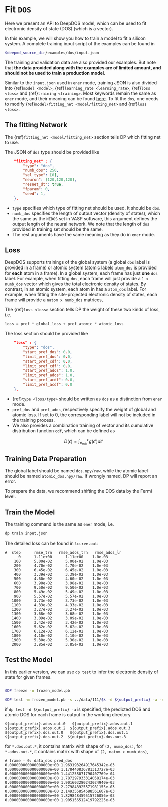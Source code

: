 # Fit `DOS`

Here we present an API to DeepDOS model, which can be used to fit electronic density of state (DOS) (which is a vector).

In this example, we will show you how to train a model to fit a silicon system. A complete training input script of the examples can be found in

```bash
$deepmd_source_dir/examples/dos/input.json
```

The training and validation data are also provided our examples. But note that **the data provided along with the examples are of limited amount, and should not be used to train a production model.**

Similar to the `input.json` used in `ener` mode, training JSON is also divided into {ref}`model <model>`, {ref}`learning_rate <learning_rate>`, {ref}`loss <loss>` and {ref}`training <training>`. Most keywords remain the same as `ener` mode, and their meaning can be found [here](train-se-e2-a.md). To fit the `dos`, one needs to modify {ref}`model/fitting_net <model/fitting_net>` and {ref}`loss <loss>`.

## The fitting Network

The {ref}`fitting_net <model/fitting_net>` section tells DP which fitting net to use.

The JSON of `dos` type should be provided like

```json
	"fitting_net" : {
		"type": "dos",
		"numb_dos": 250,
		"sel_type": [0],
		"neuron": [120,120,120],
		"resnet_dt": true,
		"fparam": 0,
		"seed": 1,
	},
```

-   `type` specifies which type of fitting net should be used. It should be `dos`. 
-   `numb_dos` specifies the length of output vector (density of states), which the same as the `NEDOS` set in VASP software, this argument defines the output length of the neural network. We note that the length of `dos` provided in training set should be the same.
-   The rest arguments have the same meaning as they do in `ener` mode.

## Loss

DeepDOS supports trainings of the global system (a global `dos` label is provided in a frame) or atomic system (atomic labels `atom_dos` is provided for **each** atom in a frame). In a global system, each frame has just **one** `dos` label. For example, when fitting `dos`, each frame will just provide a `1 x numb_dos` vector which gives the total electronic density of states. By contrast, in an atomic system, each atom in has a `atom_dos` label. For example, when fitting the site-projected electronic density of states, each frame will provide a `natom x numb_dos` matrices,

The {ref}`loss <loss>` section tells DP the weight of these two kinds of loss, i.e.

```python
loss = pref * global_loss + pref_atomic * atomic_loss
```

The loss section should be provided like

```json
	"loss" : {
		"type": "dos",
		"start_pref_dos": 0.0,
		"limit_pref_dos": 0.0,
		"start_pref_cdf": 0.0,
		"limit_pref_cdf": 0.0,
		"start_pref_ados": 1.0,
		"limit_pref_ados": 1.0,
		"start_pref_acdf": 0.0,
		"limit_pref_acdf": 0.0
	},
```

-   {ref}`type <loss/type>` should be written as `dos` as a distinction from `ener` mode.
-   `pref_dos` and `pref_ados`, respectively specify the weight of global and atomic loss. If set to 0, the corresponding label will not be included in the training process.
-   We also provides a combination training of vector and its cumulative distribution function `cdf`, which can be defined as 

$$D(\epsilon) = \int_{e_{min}}^{\epsilon} g(\epsilon')d\epsilon'$$


## Training Data Preparation

The global label should be named `dos.npy/raw`, while the atomic label should be named `atomic_dos.npy/raw`. If wrongly named, DP will report an error.

To prepare the data, we recommend shifting the DOS data by the Fermi level.

## Train the Model

The training command is the same as `ener` mode, i.e.

```bash
dp train input.json
```

The detailed loss can be found in `lcurve.out`:

```
#  step      rmse_trn   rmse_ados_trn   rmse_ados_lr
      0      1.11e+00      1.11e+00    1.0e-03
    100      5.00e-02      5.00e-02    1.0e-03
    200      4.70e-02      4.70e-02    1.0e-03
    300      6.45e-02      6.45e-02    1.0e-03
    400      3.39e-02      3.39e-02    1.0e-03
    500      4.60e-02      4.60e-02    1.0e-03
    600      3.98e-02      3.98e-02    1.0e-03
    700      9.50e-02      9.50e-02    1.0e-03
    800      5.49e-02      5.49e-02    1.0e-03
    900      5.57e-02      5.57e-02    1.0e-03
   1000      3.73e-02      3.73e-02    1.0e-03
   1100      4.33e-02      4.33e-02    1.0e-03
   1200      3.27e-02      3.27e-02    1.0e-03
   1300      3.68e-02      3.68e-02    1.0e-03
   1400      3.09e-02      3.09e-02    1.0e-03
   1500      3.42e-02      3.42e-02    1.0e-03
   1600      5.62e-02      5.62e-02    1.0e-03
   1700      6.12e-02      6.12e-02    1.0e-03
   1800      4.10e-02      4.10e-02    1.0e-03
   1900      5.30e-02      5.30e-02    1.0e-03
   2000      3.85e-02      3.85e-02    1.0e-03
```

## Test the Model

In this earlier version, we can use `dp test` to infer the electronic density of state for given frames.

```bash

$DP freeze -o frozen_model.pb 

$DP test -m frozen_model.pb -s ../data/111/$k -d ${output_prefix} -a -n 100
```

if `dp test -d ${output_prefix} -a` is specified, the predicted DOS and atomic DOS for each frame is output in the working directory

```
${output_prefix}.ados.out.0   ${output_prefix}.ados.out.1  ${output_prefix}.ados.out.2  ${output_prefix}.ados.out.3 
${output_prefix}.dos.out.0   ${output_prefix}.dos.out.1  ${output_prefix}.dos.out.2  ${output_prefix}.dos.out.3 
```

for `*.dos.out.*`, it contains matrix with shape of `(2, numb_dos)`,
for `*.ados.out.*`, it contains matrix with shape of `(2, natom x numb_dos)`,

```
# frame - 0: data_dos pred_dos
0.000000000000000000e+00 1.963193264917645342e-03
0.000000000000000000e+00 1.178440836781313727e-03
0.000000000000000000e+00 1.441258071790407769e-04
0.000000000000000000e+00 1.787297933314058174e-03
0.000000000000000000e+00 1.901603280243024940e-03
0.000000000000000000e+00 2.279848925571981155e-03
0.000000000000000000e+00 2.149355854688561607e-03
0.000000000000000000e+00 1.829848459515726056e-03
0.000000000000000000e+00 1.905156512419792225e-03
```




